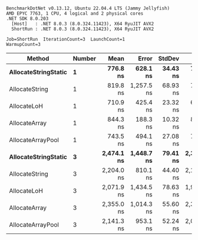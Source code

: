 ```

BenchmarkDotNet v0.13.12, Ubuntu 22.04.4 LTS (Jammy Jellyfish)
AMD EPYC 7763, 1 CPU, 4 logical and 2 physical cores
.NET SDK 8.0.203
  [Host]   : .NET 8.0.3 (8.0.324.11423), X64 RyuJIT AVX2
  ShortRun : .NET 8.0.3 (8.0.324.11423), X64 RyuJIT AVX2

Job=ShortRun  IterationCount=3  LaunchCount=1  
WarmupCount=3  

```
| Method               | Number | Mean       | Error      | StdDev   | Min        | Max        | Gen0   | Gen1   | Allocated |
|--------------------- |------- |-----------:|-----------:|---------:|-----------:|-----------:|-------:|-------:|----------:|
| **AllocateStringStatic** | **1**      |   **776.8 ns** |   **628.1 ns** | **34.43 ns** |   **739.5 ns** |   **807.3 ns** | **0.0124** | **0.0114** |   **1.02 KB** |
| AllocateString       | 1      |   819.8 ns | 1,257.5 ns | 68.93 ns |   740.5 ns |   865.5 ns | 0.0124 | 0.0114 |   1.02 KB |
| AllocateLoH          | 1      |   710.9 ns |   425.4 ns | 23.32 ns |   691.4 ns |   736.7 ns | 0.0124 | 0.0114 |   1.02 KB |
| AllocateArray        | 1      |   844.3 ns |   188.3 ns | 10.32 ns |   832.6 ns |   852.0 ns | 0.0124 | 0.0114 |   1.02 KB |
| AllocateArrayPool    | 1      |   743.5 ns |   494.1 ns | 27.08 ns |   712.5 ns |   762.5 ns | 0.0124 | 0.0114 |   1.02 KB |
| **AllocateStringStatic** | **3**      | **2,474.1 ns** | **1,448.7 ns** | **79.41 ns** | **2,382.8 ns** | **2,527.2 ns** | **0.0343** | **0.0305** |   **3.07 KB** |
| AllocateString       | 3      | 2,204.0 ns |   810.1 ns | 44.40 ns | 2,153.2 ns | 2,235.2 ns | 0.0343 | 0.0305 |   3.07 KB |
| AllocateLoH          | 3      | 2,071.9 ns | 1,434.5 ns | 78.63 ns | 1,998.8 ns | 2,155.1 ns | 0.0343 | 0.0305 |   3.07 KB |
| AllocateArray        | 3      | 2,355.0 ns | 1,014.3 ns | 55.60 ns | 2,305.1 ns | 2,414.9 ns | 0.0343 | 0.0305 |   3.07 KB |
| AllocateArrayPool    | 3      | 2,141.3 ns |   953.1 ns | 52.24 ns | 2,081.7 ns | 2,179.1 ns | 0.0343 | 0.0305 |   3.07 KB |
